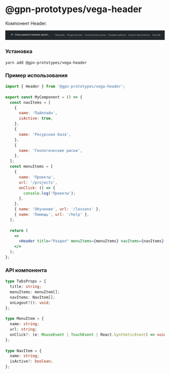 # @gpn-prototypes/vega-header

Компонент Header.

![Шапка](docs/header.jpg)

### Установка

```
yarn add @gpn-prototypes/vega-header

```

### Пример использования

```jsx
import { Header } from '@gpn-prototypes/vega-header';

export const MyComponent = () => {
  const navItems = [
    {
      name: 'Пайплайн',
      isActive: true,
    },
    {
      name: 'Ресурсная база',
    },
    {
      name: 'Геологические риски',
    },
  ];
  const menuItems = [
    {
      name: 'Проекты',
      url: '/projects',
      onClick: () => {
        console.log('Проекты');
      },
    },
    { name: 'Обучение', url: '/lessons' },
    { name: 'Помощь', url: '/help' },
  ];

  return (
    <>
      <Header title="Раздел" menuItems={menuItems} navItems={navItems} />
    </>
  );
};
```

### API компонента

```ts
type TabsProps = {
  title: string;
  menuItems: menuItem[];
  navItems: NavItem[];
  onLogout?(): void;
};

type MenuItem = {
  name: string;
  url: string;
  onClick?: (e: MouseEvent | TouchEvent | React.SyntheticEvent) => void;
};

type NavItem = {
  name: string;
  isActive?: boolean;
};
```
